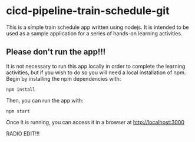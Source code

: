 # cicd-pipeline-train-schedule-git

This is a simple train schedule app written using nodejs. It is intended to be used as a sample application for a series of hands-on learning activities.

## Please don't run the app!!!

It is not necessary to run this app locally in order to complete the learning activities, but if you wish to do so you will need a local installation of npm. Begin by installing the npm dependencies with:

    npm install

Then, you can run the app with:

    npm start

Once it is running, you can access it in a browser at [http://localhost:3000](http://localhost:3000)



RADIO EDIT!!!
